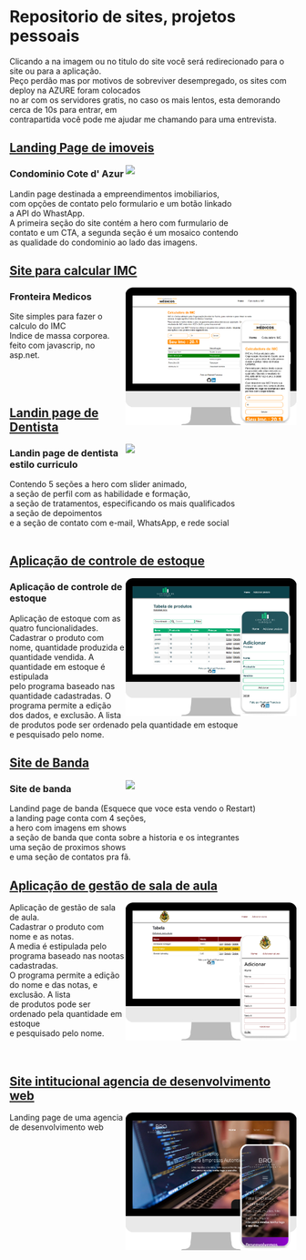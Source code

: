 # Repositorio de sites, projetos pessoais
  Clicando a na imagem ou no titulo do site você será redirecionado para o site ou para a aplicação.  
  Peço perdão mas por motivos de sobreviver desempregado, os sites com deploy na AZURE foram colocados  
  no ar com os servidores gratis, no caso os mais lentos, esta demorando cerca de 10s para entrar, em  
  contrapartida você pode me ajudar me chamando para uma entrevista.

## <a href="https://raphael-rfa.github.io/landingpageimoveis/">Landing Page de imoveis</a>
<a href="https://raphael-rfa.github.io/landingpageimoveis/"><img src="https://raphael-rfa.github.io/landingpageagencia/imagens/site2.webp" width="300" height="auto" align="right"/></a>
### Condominio Cote d' Azur
  Landin page destinada a empreendimentos imobiliarios,  
  com opções de contato pelo formulario e um botão linkado  
  a API do WhastApp.  
  A primeira seção do site contém a hero com furmulario de  
  contato e um CTA, a segunda seção é um mosaico contendo  
  as qualidade do condominio ao lado das imagens.
## <a href="https://calculodoimc.azurewebsites.net/">Site para calcular IMC</a> 
<a href="https://calculodoimc.azurewebsites.net/"><img src="https://raw.githubusercontent.com/raphael-rfa/sites/main/imagens/site4.png" width="300" height="auto" align="right"/></a>

### Fronteira Medicos
  Site simples para fazer o calculo do IMC  
  Indice de massa corporea.  
  feito com javascrip, no asp.net.
  </br>
  </br>
  </br>
  </br>

## <a href="https://raphael-rfa.github.io/Landingpagedentista/">Landin page de Dentista</a>
<a href="https://raphael-rfa.github.io/Landingpagedentista/"><img src="https://raphael-rfa.github.io/landingpageagencia/imagens/site1.webp" width="300" height="auto" align="right" /></a>
### Landin page de dentista estilo curriculo
  Contendo 5 seções a hero com slider animado,  
  a seção de perfil com as habilidade e formação,  
  a seção de tratamentos, especificando os mais qualificados  
  a seção de depoimentos  
  e a seção de contato com e-mail, WhatsApp, e rede social
  </br>
  </br>

## <a href="https://controledeestoque.azurewebsites.net/">Aplicação de controle de estoque</a>
<a href="https://controledeestoque.azurewebsites.net/"><img src="https://raw.githubusercontent.com/raphael-rfa/sites/main/imagens/site6.webp" width="300" height="auto" align="right"/></a>
### Aplicação de controle de estoque

  Aplicação de estoque com as quatro funcionalidades.  
  Cadastrar o produto com nome, quantidade produzida e  
  quantidade vendida. A quantidade em estoque é estipulada  
  pelo programa baseado nas quantidade cadastradas. O  
  programa permite a edição dos dados, e exclusão. A lista  
  de produtos pode ser ordenado pela quantidade em estoque  
  e pesquisado pelo nome.

## <a href="https://raphael-rfa.github.io/SiteDoRestart/">Site de Banda</a>
<a href="https://raphael-rfa.github.io/SiteDoRestart/"><img src="https://raphael-rfa.github.io/landingpageagencia/imagens/site3.webp" width="300" height="auto" align="right"/></a>
### Site de banda
  Landind page de banda (Esquece que voce esta vendo o Restart)  
  a landing page conta com 4 seções,  
  a hero com imagens em shows  
  a seção de banda que conta sobre a historia e os integrantes  
  uma seção de proximos shows  
  e uma seção de contatos pra fã.
  </br>
  
## <a href="https://gestaodesaladeaula.azurewebsites.net/">Aplicação de gestão de sala de aula</a>
<a href="https://gestaodesaladeaula.azurewebsites.net/"><img src="https://raw.githubusercontent.com/raphael-rfa/sites/main/imagens/site5.webp" width="300" height="auto" align="right"/></a>
  Aplicação de gestão de sala de aula.  
  Cadastrar o produto com nome e as notas.  
  A media é estipulada pelo programa baseado nas nootas cadastradas.  
  O programa permite a edição do nome e das notas, e exclusão. A lista  
  de produtos pode ser ordenado pela quantidade em estoque  
  e pesquisado pelo nome.
  </br>
  </br>
  </br>

## <a href="https://raphael-rfa.github.io/landingpageagencia/">Site intitucional agencia de desenvolvimento web</a>
<a href="https://raphael-rfa.github.io/landingpageagencia/"><img src="https://raw.githubusercontent.com/raphael-rfa/sites/main/imagens/site2.webp" width="300" height="auto" align="right"/></a>
  Landing page de uma agencia de desenvolvimento web  
  </br>
  </br>
  </br>
  </br>
  </br>
  </br>
  </br>
